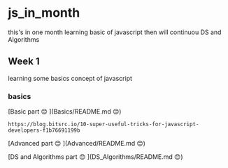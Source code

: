 # js_in_month
this's in one month learning basic of javascript then will continuou DS and Algorithms


## Week 1
learning some basics concept of javascript
### basics
[Basic part :blush: ](Basics/README.md :blush:)    

`https://blog.bitsrc.io/10-super-useful-tricks-for-javascript-developers-f1b76691199b`   

[Advanced part :blush: ](Advanced/README.md :blush:) 

[DS and Algorithms part :blush: ](DS_Algorithms/README.md :blush:) 